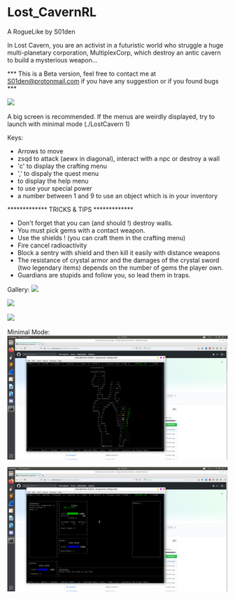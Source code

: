 # Lost_CavernRL
A RogueLike by S01den

In Lost Cavern, you are an activist in a futuristic world who struggle a huge multi-planetary corporation, MultiplexCorp, which destroy an antic cavern to build a mysterious weapon...

*** This is a Beta version, feel free to contact me at S01den@protonmail.com if you have any suggestion or if you found bugs ***

![](https://github.com/S01den/Lost_CavernRL/blob/master/images/imageTitle.png)

A big screen is recommended.
If the menus are weirdly displayed, try to launch with minimal mode (./LostCavern 1)

Keys: 
- Arrows to move
- zsqd to attack (aewx in diagonal), interact with a npc or destroy a wall
- 'c' to display the crafting menu
- ',' to dispaly the quest menu
- <ESC> to display the help menu
- <ENTER> to use your special power
- a number between 1 and 9 to use an object which is in your inventory

 ************* TRICKS & TIPS *************
- Don't forget that you can (and should !) destroy walls.
- You must pick gems with a contact weapon.
- Use the shields ! (you can craft them in the crafting menu)
- Fire cancel radioactivity
- Block a sentry with shield and then kill it easily with distance weapons
- The resistance of crystal armor and the damages of the crystal sword (two legendary items) depends on the number of gems the player own.
- Guardians are stupids and follow you, so lead them in traps.

Gallery:
![](https://github.com/S01den/Lost_CavernRL/blob/master/images/image1.png)

![](https://github.com/S01den/Lost_CavernRL/blob/master/images/image2.png)

![](https://github.com/S01den/Lost_CavernRL/blob/master/images/image3.png)

Minimal Mode:
![](https://github.com/S01den/Lost_CavernRL/blob/master/images/image4.png)

![](https://github.com/S01den/Lost_CavernRL/blob/master/images/image5.png)
